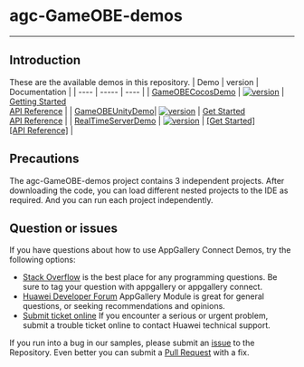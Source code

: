 # agc-GameOBE-demos
***
## Introduction
These are the available demos in this repository.
| Demo | version | Documentation |
| ---- | ----- | ---- |
| [GameOBECocosDemo](./cocos) | [![version](https://img.shields.io/badge/Release-13.6.1.300-yellow)](./cocos) | [Getting Started](https://github.com/AppGalleryConnect/agc-GameOBE-demos/wiki/%E5%8D%8E%E4%B8%BA%E8%81%94%E6%9C%BA%E5%AF%B9%E6%88%98%E5%BC%95%E6%93%8EJS-SDK-demo%E4%BD%BF%E7%94%A8%E6%8C%87%E5%8D%97) <br/> [API Reference](https://developer.huawei.com/consumer/cn/doc/development/AppGallery-connect-References/gameobe-overview-js-0000001237750607) |
| [GameOBEUnityDemo](./unity)| [![version](https://img.shields.io/badge/Release-13.6.1.300-yellow)](./unity) | [Get Started](https://github.com/AppGalleryConnect/agc-GameOBE-demos/wiki/%E5%8D%8E%E4%B8%BA%E8%81%94%E6%9C%BA%E5%AF%B9%E6%88%98%E5%BC%95%E6%93%8EC%23-SDK-demo%E4%BD%BF%E7%94%A8%E6%8C%87%E5%8D%97) <br/> [API Reference](https://developer.huawei.com/consumer/cn/doc/development/AppGallery-connect-References/gameobe-overview-csharp-0000001229744748) |
| [RealTimeServerDemo](./realtimeserver) | [![version](https://img.shields.io/badge/Release-13.6.1.300-yellow)](./realtimeserver) | [[Get Started]](https://developer.huawei.com/consumer/cn/doc/development/AppGallery-connect-Guides/gameobe-realtime-server-0000001289210804) <br/> [[API Reference]](https://developer.huawei.com/consumer/cn/doc/development/AppGallery-connect-References/gameobe-overview-server-ts-0000001434539701) |
## Precautions
The agc-GameOBE-demos project contains 3 independent projects. After downloading the code, you can load different nested projects to the IDE as required. And you can run each project independently.

## Question or issues
If you have questions about how to use AppGallery Connect Demos, try the following options:  
* [Stack Overflow](https://stackoverflow.com/questions/tagged/appgallery) is the best place for any programming questions. Be sure to tag your question with appgallery or appgallery connect.  
* [Huawei Developer Forum](https://forums.developer.huawei.com/forumPortal/en/home?fid=0101188387844930001) AppGallery Module is great for general questions, or seeking recommendations and opinions.
* [Submit ticket online](https://developer.huawei.com/consumer/en/support/feedback/#/) If you encounter a serious or urgent problem, submit a trouble ticket online to contact Huawei technical support.

If you run into a bug in our samples, please submit an [issue](https://github.com/AppGalleryConnect/agc-GameOBE-demos/issues) to the Repository. Even better you can submit a [Pull Request](https://github.com/AppGalleryConnect/agc-GameOBE-demos/pulls) with a fix.
